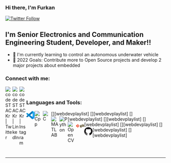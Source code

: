 ### Hi there, I'm Furkan


[![Twitter Follow](https://img.shields.io/twitter/follow/codeSTACKr?color=1DA1F2&logo=twitter&style=for-the-badge)](https://twitter.com/intent/follow?original_referer=https%3A%2F%2Fgithub.com%2FcodeSTACKr&screen_name=PingmanTheBear)

## I'm Senior Electronics and Communication Engineering Student, Developer, and Maker!!


- 🧭 I'm currently learning to control an autonomous underwater vehicle
- 🥅 2022 Goals: Contribute more to Open Source projects and develop 2 major projects about embedded


### Connect with me:

[<img align="left" alt="codeSTACKr | Twitter" width="22px" src="https://cdn.jsdelivr.net/npm/simple-icons@v3/icons/twitter.svg" />][twitter]
[<img align="left" alt="codeSTACKr | LinkedIn" width="22px" src="https://cdn.jsdelivr.net/npm/simple-icons@v3/icons/linkedin.svg" />][linkedin]
[<img align="left" alt="codeSTACKr | Instagram" width="22px" src="https://cdn.jsdelivr.net/npm/simple-icons@v3/icons/instagram.svg" />][instagram]

<br />

### Languages and Tools:

[<img align="left" alt="Visual Studio Code" width="26px" src="https://raw.githubusercontent.com/github/explore/80688e429a7d4ef2fca1e82350fe8e3517d3494d/topics/visual-studio-code/visual-studio-code.png" />][webdevplaylist]
[<img align="left" alt="Cpp" width="26px" src="https://user-images.githubusercontent.com/62206442/144134336-005f9b09-4a27-44d4-a9ea-2971f2385bfc.png" />][webdevplaylist]
[<img align="left" alt="C" width="26px" src="https://user-images.githubusercontent.com/62206442/144134420-d63ca51a-42ac-41e6-9f4a-67974bc485f9.png" />][webdevplaylist]
[<img align="left" alt="MATLAB" width="26px" src="https://user-images.githubusercontent.com/62206442/144134500-877a63a3-abb1-4220-8494-86a99eadee21.png" />][webdevplaylist]
[<img align="left" alt="Python" width="26px" src="https://user-images.githubusercontent.com/62206442/144134635-6ac9ae3f-7730-4467-806c-f131b5d3de9c.png" />][webdevplaylist]
[<img align="left" alt="OpenCV" width="26px" src="https://user-images.githubusercontent.com/62206442/144134752-d55809f1-dfce-4293-a7db-dd4085bb8728.png" />][webdevplaylist]
[<img align="left" alt="Git" width="26px" src="https://raw.githubusercontent.com/github/explore/80688e429a7d4ef2fca1e82350fe8e3517d3494d/topics/git/git.png" />][webdevplaylist]
[<img align="left" alt="GitHub" width="26px" src="https://raw.githubusercontent.com/github/explore/78df643247d429f6cc873026c0622819ad797942/topics/github/github.png" />][webdevplaylist]

<br />
<br />

---

[twitter]: https://twitter.com/PingmanTheBear
[instagram]: https://instagram.com/mryayla
[linkedin]: https://linkedin.com/in/yaylafurkan
